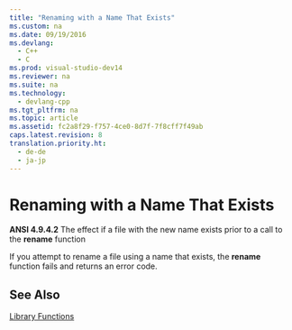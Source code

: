 ```yaml
---
title: "Renaming with a Name That Exists"
ms.custom: na
ms.date: 09/19/2016
ms.devlang: 
  - C++
  - C
ms.prod: visual-studio-dev14
ms.reviewer: na
ms.suite: na
ms.technology: 
  - devlang-cpp
ms.tgt_pltfrm: na
ms.topic: article
ms.assetid: fc2a8f29-f757-4ce0-8d7f-7f8cff7f49ab
caps.latest.revision: 8
translation.priority.ht: 
  - de-de
  - ja-jp
---
```

# Renaming with a Name That Exists
**ANSI 4.9.4.2** The effect if a file with the new name exists prior to a call to the **rename** function  
  
 If you attempt to rename a file using a name that exists, the **rename** function fails and returns an error code.  
  
## See Also  
 [Library Functions](../vs140/Library-Functions.md)